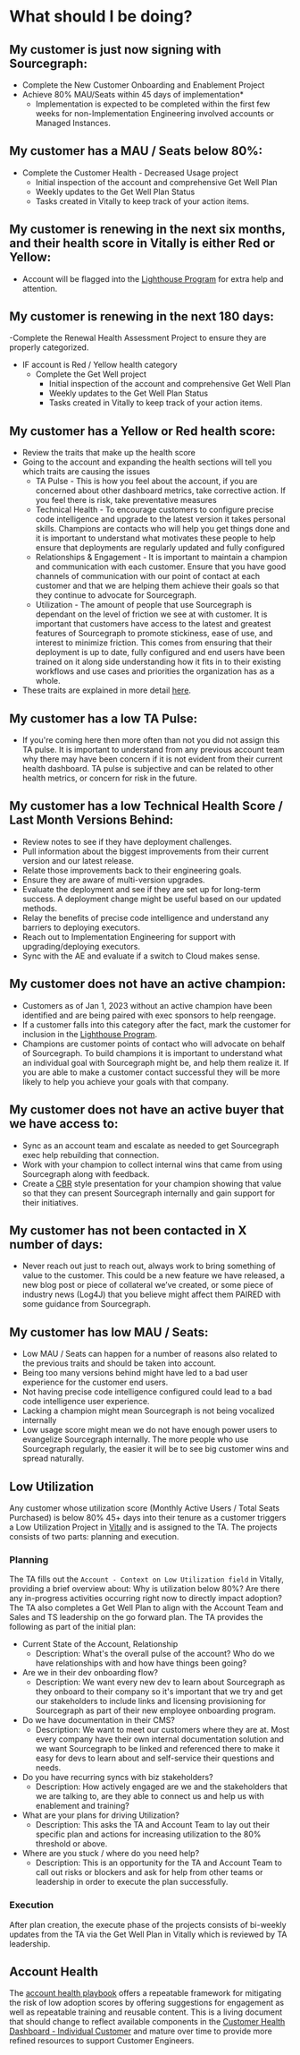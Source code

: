 # What should I be doing?

## My customer is just now signing with Sourcegraph:

- Complete the New Customer Onboarding and Enablement Project
- Achieve 80% MAU/Seats within 45 days of implementation\*
  - Implementation is expected to be completed within the first few weeks for non-Implementation Engineering involved accounts or Managed Instances.

## My customer has a MAU / Seats below 80%:

- Complete the Customer Health - Decreased Usage project
  - Initial inspection of the account and comprehensive Get Well Plan
  - Weekly updates to the Get Well Plan Status
  - Tasks created in Vitally to keep track of your action items.

## My customer is renewing in the next six months, and their health score in Vitally is either Red or Yellow:

- Account will be flagged into the [Lighthouse Program](../team-culture/processes.md#lighthouse-program) for extra help and attention.

## My customer is renewing in the next 180 days:

-Complete the Renewal Health Assessment Project to ensure they are properly categorized.

- IF account is Red / Yellow health category
  - Complete the Get Well project
    - Initial inspection of the account and comprehensive Get Well Plan
    - Weekly updates to the Get Well Plan Status
    - Tasks created in Vitally to keep track of your action items.

## My customer has a Yellow or Red health score:

- Review the traits that make up the health score
- Going to the account and expanding the health sections will tell you which traits are causing the issues
  - TA Pulse - This is how you feel about the account, if you are concerned about other dashboard metrics, take corrective action. If you feel there is risk, take preventative measures
  - Technical Health - To encourage customers to configure precise code intelligence and upgrade to the latest version it takes personal skills. Champions are contacts who will help you get things done and it is important to understand what motivates these people to help ensure that deployments are regularly updated and fully configured
  - Relationships & Engagement - It is important to maintain a champion and communication with each customer. Ensure that you have good channels of communication with our point of contact at each customer and that we are helping them achieve their goals so that they continue to advocate for Sourcegraph.
  - Utilization - The amount of people that use Sourcegraph is dependant on the level of friction we see at with customer. It is important that customers have access to the latest and greatest features of Sourcegraph to promote stickiness, ease of use, and interest to minimize friction. This comes from ensuring that their deployment is up to date, fully configured and end users have been trained on it along side understanding how it fits in to their existing workflows and use cases and priorities the organization has as a whole.
- These traits are explained in more detail [here](../team-culture/account-management-activities.md#customer-health).

## My customer has a low TA Pulse:

- If you're coming here then more often than not you did not assign this TA pulse. It is important to understand from any previous account team why there may have been concern if it is not evident from their current health dashboard. TA pulse is subjective and can be related to other health metrics, or concern for risk in the future.

## My customer has a low Technical Health Score / Last Month Versions Behind:

- Review notes to see if they have deployment challenges.
- Pull information about the biggest improvements from their current version and our latest release.
- Relate those improvements back to their engineering goals.
- Ensure they are aware of multi-version upgrades.
- Evaluate the deployment and see if they are set up for long-term success. A deployment change might be useful based on our updated methods.
- Relay the benefits of precise code intelligence and understand any barriers to deploying executors.
- Reach out to Implementation Engineering for support with upgrading/deploying executors.
- Sync with the AE and evaluate if a switch to Cloud makes sense.

## My customer does not have an active champion:

- Customers as of Jan 1, 2023 without an active champion have been identified and are being paired with exec sponsors to help reengage.
- If a customer falls into this category after the fact, mark the customer for inclusion in the [Lighthouse Program](../team-culture/processes.md#lighthouse-program).
- Champions are customer points of contact who will advocate on behalf of Sourcegraph. To build champions it is important to understand what an individual goal with Sourcegraph might be, and help them realize it. If you are able to make a customer contact successful they will be more likely to help you achieve your goals with that company.

## My customer does not have an active buyer that we have access to:

- Sync as an account team and escalate as needed to get Sourcegraph exec help rebuilding that connection.
- Work with your champion to collect internal wins that came from using Sourcegraph along with feedback.
- Create a [CBR](../team-culture/account-management-activities.md#cbrs) style presentation for your champion showing that value so that they can present Sourcegraph internally and gain support for their initiatives.

## My customer has not been contacted in X number of days:

- Never reach out just to reach out, always work to bring something of value to the customer. This could be a new feature we have released, a new blog post or piece of collateral we’ve created, or some piece of industry news (Log4J) that you believe might affect them PAIRED with some guidance from Sourcegraph.

<!-- ## My customer has a low Usage Score:

- \*\* Usage Score is DAU/MAU, weighted based on customer tenure, along a scale from 0-100. Technical health score is calculated monthly on the first of the month, using data from the previous month. So we calculated scores on Dec 1 for the month of November. DAU is an average of the daily active users for the month of November. MAU is the total MAUs for the month of November.
- Usage Score is a direct reflection of how active the MAU’s are. You could have 100% MAU / Seats but if everyone only logged in once, your Usage Score would be low.
- Dig into the customer's day to day activities. Build out an org chart to identify all the teams using sourcegraph and what they specifically do in the engineering or. With this information you will be able to help understand where sourcegraph can help in achieving their KPIs and help developers add Sourcegraph to their daily workflows
- This is more of a responsive approach (You can use Batch Changes to help with any migrations, do you have any migrations coming up? Vs. “We’re working through a project now where we need to upgrade our terraform packages across teams.”)
- Listen and advise. -->

## My customer has low MAU / Seats:

- Low MAU / Seats can happen for a number of reasons also related to the previous traits and should be taken into account.
- Being too many versions behind might have led to a bad user experience for the customer end users.
- Not having precise code intelligence configured could lead to a bad code intelligence user experience.
- Lacking a champion might mean Sourcegraph is not being vocalized internally
- Low usage score might mean we do not have enough power users to evangelize Sourcegraph internally. The more people who use Sourcegraph regularly, the easier it will be to see big customer wins and spread naturally.

## Low Utilization

Any customer whose utilization score (Monthly Active Users / Total Seats Purchased) is below 80% 45+ days into their tenure as a customer triggers a Low Utilization Project in [Vitally](https://sourcegraph.vitally.io/) and is assigned to the TA. The projects consists of two parts: planning and execution.

### Planning

The TA fills out the `Account - Context on Low Utilization field` in Vitally, providing a brief overview about: Why is utilization below 80%? Are there any in-progress activities occurring right now to directly impact adoption? The TA also completes a Get Well Plan to align with the Account Team and Sales and TS leadership on the go forward plan. The TA provides the following as part of the initial plan:

- Current State of the Account, Relationship
  - Description: What's the overall pulse of the account? Who do we have relationships with and how have things been going?
- Are we in their dev onboarding flow?
  - Description: We want every new dev to learn about Sourcegraph as they onboard to their company so it's important that we try and get our stakeholders to include links and licensing provisioning for Sourcegraph as part of their new employee onboarding program.
- Do we have documentation in their CMS?
  - Description: We want to meet our customers where they are at. Most every company have their own internal documentation solution and we want Sourcegraph to be linked and referenced there to make it easy for devs to learn about and self-service their questions and needs.
- Do you have recurring syncs with biz stakeholders?
  - Description: How actively engaged are we and the stakeholders that we are talking to, are they able to connect us and help us with enablement and training?
- What are your plans for driving Utilization?
  - Description: This asks the TA and Account Team to lay out their specific plan and actions for increasing utilization to the 80% threshold or above.
- Where are you stuck / where do you need help?
  - Description: This is an opportunity for the TA and Account Team to call out risks or blockers and ask for help from other teams or leadership in order to execute the plan successfully.

### Execution

After plan creation, the execute phase of the projects consists of bi-weekly updates from the TA via the Get Well Plan in Vitally which is reviewed by TA leadership.

## Account Health

The [account health playbook](https://docs.google.com/document/d/1YeuwtlplEkZEnmLMXZ1vKjJGImUZCIb1x4aCLXcNavc/edit) offers a repeatable framework for mitigating the risk of low adoption scores by offering suggestions for engagement as well as repeatable training and reusable content. This is a living document that should change to reflect available components in the [Customer Health Dashboard - Individual Customer](https://sourcegraph.looker.com/dashboards-next/194?Unique+Server+ID=Eventbrite) and mature over time to provide more refined resources to support Customer Engineers.
